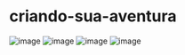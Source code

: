 # criando-sua-aventura
![image](https://github.com/user-attachments/assets/bb26a9a0-1d67-4e93-96d4-f4307fb0260a)
![image](https://github.com/user-attachments/assets/1e8082ee-d560-48d4-90a4-3fbb6ee5c229)
![image](https://github.com/user-attachments/assets/fcc73e05-3c37-4980-9827-7a3f76dd9c89)
![image](https://github.com/user-attachments/assets/cb8223c3-d3c2-4640-a35f-7ea8ab0251fd)

